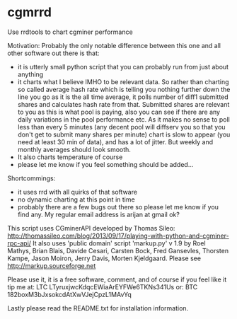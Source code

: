 cgmrrd
======

Use rrdtools to chart cgminer performance

Motivation:
Probably the only notable difference between this one and all other software out there is that:
- it is utterly small python script that you can probably run from just about anything
- it charts what I believe IMHO to be relevant data. So rather than charting so called average hash rate which is telling you nothing further down the line you go as it is the all time average, it polls number of diff1 submitted shares and calculates hash rate from that. Submitted shares are relevant to you as this is what pool is paying, also you can see if there are any daily variations in the pool performance etc. As it makes no sense to poll less than every 5 minutes (any decent pool will diffserv you so that you don't get to submit many shares per minute) chart is slow to appear (you need at least 30 min of data), and has a lot of jitter. But weekly and monthly averages should look smooth.
- It also charts temperature of course
- please let me know if you feel something should be added...

Shortcommings:
- it uses rrd with all quirks of that software
- no dynamic charting at this point in time
- probably there are a few bugs out there so please let me know if you find any. My regular email address is arijan at gmail ok?

This script uses CGminerAPI developed by Thomas Sileo: http://thomassileo.com/blog/2013/09/17/playing-with-python-and-cgminer-rpc-api/
It also uses 'public domain' script 'markup.py' v 1.9 by Roel Mathys, Brian Blais, Davide Cesari, Carsten Bock, Fred Gansevles, Thorsten Kampe, Jason Moiron, Jerry Davis, Morten Kjeldgaard. Please see http://markup.sourceforge.net

Please use it, it is a free software, comment, and of course if you feel like it tip me at: LTC LTyruxjwcKdqcEWiaArEYFWe6TKNs341Us or:  BTC 182boxM3bJxsokcdAtXwVJejCpzL1MAvYq

Lastly please read the README.txt for installation information.

